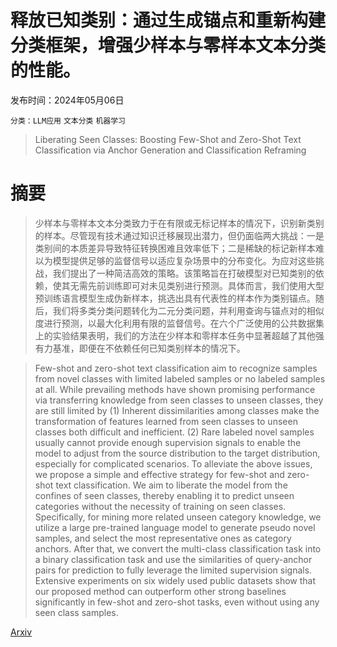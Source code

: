 # 释放已知类别：通过生成锚点和重新构建分类框架，增强少样本与零样本文本分类的性能。

发布时间：2024年05月06日

`分类：LLM应用` `文本分类` `机器学习`

> Liberating Seen Classes: Boosting Few-Shot and Zero-Shot Text Classification via Anchor Generation and Classification Reframing

# 摘要

> 少样本与零样本文本分类致力于在有限或无标记样本的情况下，识别新类别的样本。尽管现有技术通过知识迁移展现出潜力，但仍面临两大挑战：一是类别间的本质差异导致特征转换困难且效率低下；二是稀缺的标记新样本难以为模型提供足够的监督信号以适应复杂场景中的分布变化。为应对这些挑战，我们提出了一种简洁高效的策略。该策略旨在打破模型对已知类别的依赖，使其无需先前训练即可对未见类别进行预测。具体而言，我们使用大型预训练语言模型生成伪新样本，挑选出具有代表性的样本作为类别锚点。随后，我们将多类分类问题转化为二元分类问题，并利用查询与锚点对的相似度进行预测，以最大化利用有限的监督信号。在六个广泛使用的公共数据集上的实验结果表明，我们的方法在少样本和零样本任务中显著超越了其他强有力基准，即便在不依赖任何已知类别样本的情况下。

> Few-shot and zero-shot text classification aim to recognize samples from novel classes with limited labeled samples or no labeled samples at all. While prevailing methods have shown promising performance via transferring knowledge from seen classes to unseen classes, they are still limited by (1) Inherent dissimilarities among classes make the transformation of features learned from seen classes to unseen classes both difficult and inefficient. (2) Rare labeled novel samples usually cannot provide enough supervision signals to enable the model to adjust from the source distribution to the target distribution, especially for complicated scenarios. To alleviate the above issues, we propose a simple and effective strategy for few-shot and zero-shot text classification. We aim to liberate the model from the confines of seen classes, thereby enabling it to predict unseen categories without the necessity of training on seen classes. Specifically, for mining more related unseen category knowledge, we utilize a large pre-trained language model to generate pseudo novel samples, and select the most representative ones as category anchors. After that, we convert the multi-class classification task into a binary classification task and use the similarities of query-anchor pairs for prediction to fully leverage the limited supervision signals. Extensive experiments on six widely used public datasets show that our proposed method can outperform other strong baselines significantly in few-shot and zero-shot tasks, even without using any seen class samples.

[Arxiv](https://arxiv.org/abs/2405.03565)